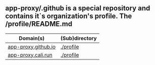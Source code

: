 
## app-proxy/.github is a special repository and contains it`s organization's profile. The /profile/README.md 

| Domain(s) | (Sub)directory |
-|-
| <a href="https://app-proxy.github.io/.github" target="_blank">app-proxy.github.io</a> | <a href="https://app-proxy.github.io/.github/profile" target="_blank">./profile</a> |
| <a href="https://app-proxy.cali.run/.github" target="_blank">app-proxy.cali.run</a> | <a href="https://app-proxy.cali.run/profile" target="_blank">./profile</a> |


